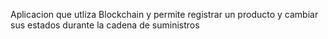 Aplicacion que utliza Blockchain y permite registrar un producto y cambiar sus estados durante la cadena de suministros
